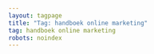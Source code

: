 ```yaml
---
layout: tagpage
title: "Tag: handboek online marketing"
tag: handboek online marketing
robots: noindex
---
```

